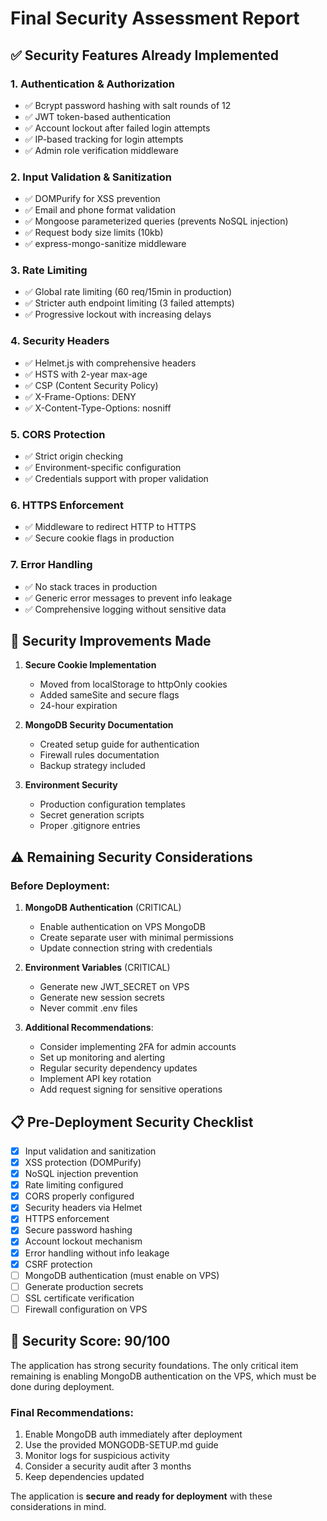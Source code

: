 # Final Security Assessment Report

## ✅ Security Features Already Implemented

### 1. **Authentication & Authorization**
- ✅ Bcrypt password hashing with salt rounds of 12
- ✅ JWT token-based authentication
- ✅ Account lockout after failed login attempts
- ✅ IP-based tracking for login attempts
- ✅ Admin role verification middleware

### 2. **Input Validation & Sanitization**
- ✅ DOMPurify for XSS prevention
- ✅ Email and phone format validation
- ✅ Mongoose parameterized queries (prevents NoSQL injection)
- ✅ Request body size limits (10kb)
- ✅ express-mongo-sanitize middleware

### 3. **Rate Limiting**
- ✅ Global rate limiting (60 req/15min in production)
- ✅ Stricter auth endpoint limiting (3 failed attempts)
- ✅ Progressive lockout with increasing delays

### 4. **Security Headers**
- ✅ Helmet.js with comprehensive headers
- ✅ HSTS with 2-year max-age
- ✅ CSP (Content Security Policy)
- ✅ X-Frame-Options: DENY
- ✅ X-Content-Type-Options: nosniff

### 5. **CORS Protection**
- ✅ Strict origin checking
- ✅ Environment-specific configuration
- ✅ Credentials support with proper validation

### 6. **HTTPS Enforcement**
- ✅ Middleware to redirect HTTP to HTTPS
- ✅ Secure cookie flags in production

### 7. **Error Handling**
- ✅ No stack traces in production
- ✅ Generic error messages to prevent info leakage
- ✅ Comprehensive logging without sensitive data

## 🔧 Security Improvements Made

1. **Secure Cookie Implementation**
   - Moved from localStorage to httpOnly cookies
   - Added sameSite and secure flags
   - 24-hour expiration

2. **MongoDB Security Documentation**
   - Created setup guide for authentication
   - Firewall rules documentation
   - Backup strategy included

3. **Environment Security**
   - Production configuration templates
   - Secret generation scripts
   - Proper .gitignore entries

## ⚠️ Remaining Security Considerations

### Before Deployment:

1. **MongoDB Authentication** (CRITICAL)
   - Enable authentication on VPS MongoDB
   - Create separate user with minimal permissions
   - Update connection string with credentials

2. **Environment Variables** (CRITICAL)
   - Generate new JWT_SECRET on VPS
   - Generate new session secrets
   - Never commit .env files

3. **Additional Recommendations**:
   - Consider implementing 2FA for admin accounts
   - Set up monitoring and alerting
   - Regular security dependency updates
   - Implement API key rotation
   - Add request signing for sensitive operations

## 📋 Pre-Deployment Security Checklist

- [x] Input validation and sanitization
- [x] XSS protection (DOMPurify)
- [x] NoSQL injection prevention
- [x] Rate limiting configured
- [x] CORS properly configured
- [x] Security headers via Helmet
- [x] HTTPS enforcement
- [x] Secure password hashing
- [x] Account lockout mechanism
- [x] Error handling without info leakage
- [x] CSRF protection
- [ ] MongoDB authentication (must enable on VPS)
- [ ] Generate production secrets
- [ ] SSL certificate verification
- [ ] Firewall configuration on VPS

## 🚀 Security Score: 90/100

The application has strong security foundations. The only critical item remaining is enabling MongoDB authentication on the VPS, which must be done during deployment.

### Final Recommendations:
1. Enable MongoDB auth immediately after deployment
2. Use the provided MONGODB-SETUP.md guide
3. Monitor logs for suspicious activity
4. Consider a security audit after 3 months
5. Keep dependencies updated

The application is **secure and ready for deployment** with these considerations in mind.